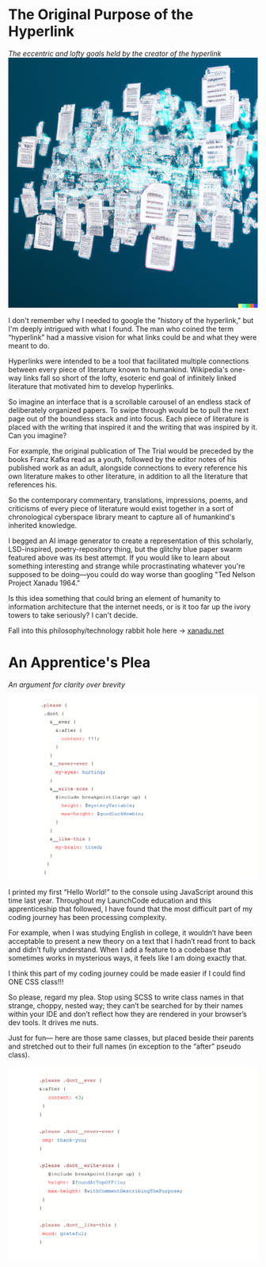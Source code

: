 <title>Writing</title>

# The Original Purpose of the Hyperlink
_The eccentric and lofty goals held by the creator of the hyperlink_
![Image](hyperlinkdalle.png)

I don't remember why I needed to google the "history of the hyperlink," but I'm deeply intrigued with what I found. The man who coined the term “hyperlink” had a massive vision for what links could be and what they were meant to do.

Hyperlinks were intended to be a tool that facilitated multiple connections between every piece of literature known to humankind. Wikipedia's one-way links fall so short of the lofty, esoteric end goal of infinitely linked literature that motivated him to develop hyperlinks.

So imagine an interface that is a scrollable carousel of an endless stack of deliberately organized papers. To swipe through would be to pull the next page out of the boundless stack and into focus. Each piece of literature is placed with the writing that inspired it and the writing that was inspired by it. Can you imagine?

For example, the original publication of The Trial would be preceded by the books Franz Kafka read as a youth, followed by the editor notes of his published work as an adult, alongside connections to every reference his own literature makes to other literature, in addition to all the literature that references his.

So the contemporary commentary, translations, impressions, poems, and criticisms of every piece of literature would exist together in a sort of chronological cyberspace library meant to capture all of humankind's inherited knowledge.

I begged an AI image generator to create a representation of this scholarly, LSD-inspired, poetry-repository thing, but the glitchy blue paper swarm featured above was its best attempt.
If you would like to learn about something interesting and strange while procrastinating whatever you're supposed to be doing—you could do way worse than googling "Ted Nelson Project Xanadu 1964."

Is this idea something that could bring an element of humanity to information architecture that the internet needs, or is it too far up the ivory towers to take seriously? I can't decide.

Fall into this philosophy/technology rabbit hole here -> [xanadu.net](https://www.xanadu.net/)



# An Apprentice's Plea
_An argument for clarity over brevity_

![Image](bad_SCSS.png)

I printed my first “Hello World!” to the console using JavaScript around this time last year. Throughout my LaunchCode education and this apprenticeship that followed, I have found that the most difficult part of my coding journey has been processing complexity.

For example, when I was studying English in college, it wouldn’t have been acceptable to present a new theory on a text that I hadn’t read front to back and didn’t fully understand. When I add a feature to a codebase that sometimes works in mysterious ways, it feels like I am doing exactly that.

I think this part of my coding journey could be made easier if I could find ONE CSS class!!!

So please, regard my plea. Stop using SCSS to write class names in that strange, choppy, nested way; they can’t be searched for by their names within your IDE and don’t reflect how they are rendered in your browser’s dev tools. It drives me nuts.

Just for fun— here are those same classes, but placed beside their parents and stretched out to their full names (in exception to the “after” pseudo class).

![Image](good_SCSS.png)
